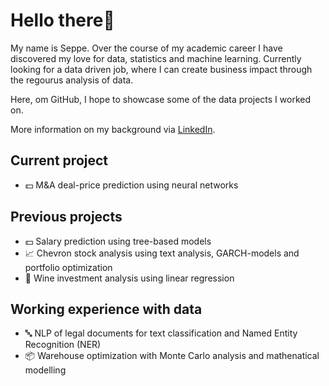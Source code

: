# Hello there👋

My name is Seppe. Over the course of my academic career I have discovered my love for data, statistics and machine learning.
Currently looking for a data driven job, where I can create business impact through the regourus analysis of data.

Here, om GitHub, I hope to showcase some of the data projects I worked on.

More information on my background via [LinkedIn](https://www.linkedin.com/in/seppehousen/).

## Current project
- 💵 M&A deal-price prediction using neural networks

## Previous projects
- 💵 Salary prediction using tree-based models
- 📈 Chevron stock analysis using text analysis, GARCH-models and portfolio optimization
- 🍷 Wine investment analysis using linear regression


## Working experience with data
- 🔤 NLP of legal documents for text classification and Named Entity Recognition (NER)
- 📦 Warehouse optimization with Monte Carlo analysis and mathenatical modelling

<!---
SeppeHousen/SeppeHousen is a ✨ special ✨ repository because its `README.md` (this file) appears on your GitHub profile.
You can click the Preview link to take a look at your changes.
--->
